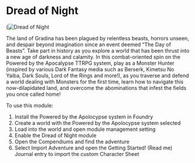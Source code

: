# Dread of Night
 (![Dread of Night](https://user-images.githubusercontent.com/78631300/201964038-b26be4fb-22c0-487c-9839-5c8821332744.png)
 
The land of Gradina has been plagued by relentless beasts, horrors unseen, and despair beyond imagination since an event deemed “The Day of Beasts”. Take part in history as you explore a world that has been thrust into a new age of darkness and calamity. In this combat-oriented spin on the Powered by the Apocalypse TTRPG system, play as a  Monster Hunter (inspired by various Dark Fantasy media such as Berserk, Kimetsu No Yaiba, Dark Souls, Lord of the Rings and more!), as you traverse and defend a world dealing with Monsters for the first time, learn how to navigate this now-dilapidated land, and overcome the abominations that infest the fields you once called home! 

To use this module:

1. Install the Powered by the Apolocypse system in Foundry
2. Create a world with the Powered by the Apolocypse system selected
3. Load into the world and open module management setting
4. Enable the Dread of Night module
5. Open the Compendiums and find the adventure
6. Select Import Adventure and open the Getting Started! (Read me) Journal entry to import the custom Character Sheet

